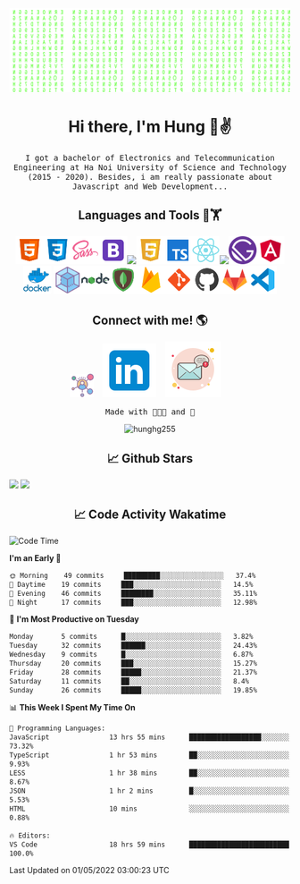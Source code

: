 [![Matrix SVG](https://github.com/hunghg255/hunghg255/blob/master/img/matrix.svg)](https://hunghg255.github.io)
<!-- [![unicorncode_bzb8ey](https://res.cloudinary.com/hunghg255/image/upload/v1647578947/unicorncode_bzb8ey.svg)](https://hunghg255.github.io) -->
<!-- # 👀 Hi stranger! 👋🏻 -->

<h1 align='center'>Hi there, I'm Hung 👋✌</h1>
<p align="center">
<samp>
I got a bachelor of Electronics and Telecommunication Engineering at Ha Noi University of Science and Technology (2015 - 2020). Besides, i am really passionate about Javascript and Web Development...
</samp>
</p>

<h2 align='center'>Languages and Tools 🔧🏋</h2>

<p align='center'>
<img src="https://github.com/hunghg255/hunghg255/blob/master/img/icons8-html-5.svg" width="50px"><img src="https://github.com/hunghg255/hunghg255/blob/master/img/icons8-css3.svg" width="50px"><img src="https://github.com/hunghg255/hunghg255/blob/master/img/icons8-sass.svg" width="50px"><img src="https://github.com/hunghg255/hunghg255/blob/master/img/icons8-bootstrap.svg" width="50px"><img width="46" src="https://camo.githubusercontent.com/363242675617648bfbedd1610f89ac28df0f9e1bac8749d83109fafdf8524fff/68747470733a2f2f67772e616c697061796f626a656374732e636f6d2f7a6f732f726d73706f7274616c2f4b4470677667754d704766716148506a6963524b2e737667" data-canonical-src="https://gw.alipayobjects.com/zos/rmsportal/KDpgvguMpGfqaHPjicRK.svg" style="max-width:100%;"><img src="https://github.com/hunghg255/hunghg255/blob/master/img/icons8-javascript-logo.svg" width="50px"><img src="https://github.com/hunghg255/hunghg255/blob/master/img/icons8-typescript.svg" width="50px"><img src="https://github.com/hunghg255/hunghg255/blob/master/img/icons8-react.svg" width="50px"><img src="https://camo.githubusercontent.com/92ec9eb7eeab7db4f5919e3205918918c42e6772562afb4112a2909c1aaaa875/68747470733a2f2f6173736574732e76657263656c2e636f6d2f696d6167652f75706c6f61642f76313630373535343338352f7265706f7369746f726965732f6e6578742d6a732f6e6578742d6c6f676f2e706e67" width="50px"><img src="https://github.com/hunghg255/hunghg255/blob/master/img/gatsbyjs-icon.svg" width="50px"><img src="https://raw.githubusercontent.com/github/explore/80688e429a7d4ef2fca1e82350fe8e3517d3494d/topics/angular/angular.png" width="50px">
 

<br/>
 <img src="https://raw.githubusercontent.com/github/explore/80688e429a7d4ef2fca1e82350fe8e3517d3494d/topics/docker/docker.png" width="50px">
<img src="https://github.com/hunghg255/hunghg255/blob/master/img/icons8-webpack.svg" width="50px"><img src="https://github.com/hunghg255/hunghg255/blob/master/img/icons8-nodejs.svg" width="50px"><img src="https://github.com/hunghg255/hunghg255/blob/master/img/icons8-mongodb.svg" width="50px"><img src="https://github.com/hunghg255/hunghg255/blob/master/img/icons8-firebase.svg" width="50px"><img src="https://github.com/hunghg255/hunghg255/blob/master/img/icons8-git.svg" width="50px"><img src="https://github.com/hunghg255/hunghg255/blob/master/img/icons8-github.svg" width="50px"><img src="https://github.com/hunghg255/hunghg255/blob/master/img/icons8-gitlab.svg" width="50px"><img src="https://github.com/hunghg255/hunghg255/blob/master/img/vsc.svg" width="50px">
</p>

<h2 align='center'> Connect with me! 🌎 </h2>

<p align='center'>
<a href="https://hunghg255.github.io/hoang-gia-hung/"><img src="https://github.com/hunghg255/hunghg255/blob/master/img/social-img.png" width="42"/></a>&nbsp;&nbsp;&nbsp;&nbsp;<a href="https://www.linkedin.com/in/hoanggiahung/"><img src="https://github.com/hunghg255/hunghg255/blob/master/img/icons8-linkedin1.svg" /></a>&nbsp;&nbsp;&nbsp;&nbsp;<a href="mailto:giahung197bg@gmail.com?subject=Hi%20Hung"><img src="https://github.com/hunghg255/hunghg255/blob/master/img/icons8-important-mail.svg" /></a>&nbsp;&nbsp;&nbsp;&nbsp;
</p>

<p align='center'><samp>Made with 🧑🏻‍💻 and 🙌</samp></p>
<p align="center"> <img src="https://komarev.com/ghpvc/?username=hunghg255&color=c80000&style=flat" alt="hunghg255" /> </p>

<h2 align='center'> 📈 Github Stars </h2>

 <div>
  <img height="180em" src="https://github-readme-stats.vercel.app/api?username=hunghg255&show_icons=true&theme=ayu-mirage&border_radius=15"/>
  <img height="180em" src="https://github-readme-stats.vercel.app/api/top-langs/?username=hunghg255&theme=ayu-mirage&border_radius=15&layout=compact&langs_count=6"/>
</div> 

<h2 align='center'> 📈 Code Activity Wakatime </h2>

<!--START_SECTION:waka-->
![Code Time](http://img.shields.io/badge/Code%20Time-894%20hrs%2044%20mins-blue)

**I'm an Early 🐤** 

```text
🌞 Morning    49 commits     █████████░░░░░░░░░░░░░░░░   37.4% 
🌆 Daytime    19 commits     ███░░░░░░░░░░░░░░░░░░░░░░   14.5% 
🌃 Evening    46 commits     ████████░░░░░░░░░░░░░░░░░   35.11% 
🌙 Night      17 commits     ███░░░░░░░░░░░░░░░░░░░░░░   12.98%

```
📅 **I'm Most Productive on Tuesday** 

```text
Monday       5 commits      █░░░░░░░░░░░░░░░░░░░░░░░░   3.82% 
Tuesday      32 commits     ██████░░░░░░░░░░░░░░░░░░░   24.43% 
Wednesday    9 commits      █░░░░░░░░░░░░░░░░░░░░░░░░   6.87% 
Thursday     20 commits     ███░░░░░░░░░░░░░░░░░░░░░░   15.27% 
Friday       28 commits     █████░░░░░░░░░░░░░░░░░░░░   21.37% 
Saturday     11 commits     ██░░░░░░░░░░░░░░░░░░░░░░░   8.4% 
Sunday       26 commits     █████░░░░░░░░░░░░░░░░░░░░   19.85%

```


📊 **This Week I Spent My Time On** 

```text
💬 Programming Languages: 
JavaScript               13 hrs 55 mins      ██████████████████░░░░░░░   73.32% 
TypeScript               1 hr 53 mins        ██░░░░░░░░░░░░░░░░░░░░░░░   9.93% 
LESS                     1 hr 38 mins        ██░░░░░░░░░░░░░░░░░░░░░░░   8.67% 
JSON                     1 hr 2 mins         █░░░░░░░░░░░░░░░░░░░░░░░░   5.53% 
HTML                     10 mins             ░░░░░░░░░░░░░░░░░░░░░░░░░   0.88%

🔥 Editors: 
VS Code                  18 hrs 59 mins      █████████████████████████   100.0%

```


 Last Updated on 01/05/2022 03:00:23 UTC
<!--END_SECTION:waka-->

